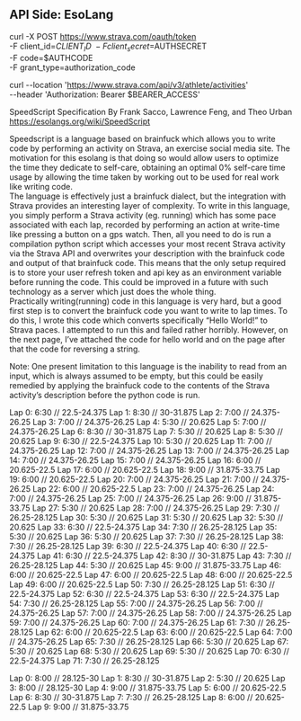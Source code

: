 ## API Side: EsoLang
curl -X POST https://www.strava.com/oauth/token \
	-F client_id=$CLIENT_ID\
	-F client_secret=$AUTHSECRET \
	-F code=$AUTHCODE \
	-F grant_type=authorization_code

curl --location 'https://www.strava.com/api/v3/athlete/activities' \
 --header 'Authorization: Bearer $BEARER_ACCESS'

SpeedScript Specification
By Frank Sacco, Lawrence Feng, and Theo Urban
https://esolangs.org/wiki/SpeedScript


Speedscript is a language based on brainfuck which allows you to write code by performing an activity on Strava, an exercise social media site.  The motivation for this esolang is that doing so would allow users to optimize the time they dedicate to self-care, obtaining an optimal 0% self-care time usage by allowing the time taken by working out to be used for real work like writing code.  
The language is effectively just a brainfuck dialect, but the integration with Strava provides an interesting layer of complexity.  To write in this language, you simply perform a Strava activity (eg. running) which has some pace associated with each lap, recorded by performing an action at write-time like pressing a button on a gps watch.  Then, all you need to do is run a compilation python script which accesses your most recent Strava activity via the Strava API and overwrites your description with the brainfuck code and output of that brainfuck code.  This means that the only setup required is to store your user refresh token and api key as an environment variable before running the code.  This could be improved in a future with such technology as a server which just does the whole thing.  
Practically writing(running) code in this language is very hard, but a good first step is to convert the brainfuck code you want to write to lap times.  To do this, I wrote this code which converts specifically “Hello World!” to Strava paces.  I attempted to run this and failed rather horribly.  However, on the next page, I’ve attached the code for hello world and on the page after that the code for reversing a string. 

Note: One present limitation to this language is the inability to read from an input, which is always assumed to be empty, but this could be easily remedied by applying the brainfuck code to the contents of the Strava activity’s description before the python code is run.


Lap 0: 6:30 // 22.5-24.375
Lap 1: 8:30 // 30-31.875
Lap 2: 7:00 // 24.375-26.25
Lap 3: 7:00 // 24.375-26.25
Lap 4: 5:30 // 20.625
Lap 5: 7:00 // 24.375-26.25
Lap 6: 8:30 // 30-31.875
Lap 7: 5:30 // 20.625
Lap 8: 5:30 // 20.625
Lap 9: 6:30 // 22.5-24.375
Lap 10: 5:30 // 20.625
Lap 11: 7:00 // 24.375-26.25
Lap 12: 7:00 // 24.375-26.25
Lap 13: 7:00 // 24.375-26.25
Lap 14: 7:00 // 24.375-26.25
Lap 15: 7:00 // 24.375-26.25
Lap 16: 6:00 // 20.625-22.5
Lap 17: 6:00 // 20.625-22.5
Lap 18: 9:00 // 31.875-33.75
Lap 19: 6:00 // 20.625-22.5
Lap 20: 7:00 // 24.375-26.25
Lap 21: 7:00 // 24.375-26.25
Lap 22: 6:00 // 20.625-22.5
Lap 23: 7:00 // 24.375-26.25
Lap 24: 7:00 // 24.375-26.25
Lap 25: 7:00 // 24.375-26.25
Lap 26: 9:00 // 31.875-33.75
Lap 27: 5:30 // 20.625
Lap 28: 7:00 // 24.375-26.25
Lap 29: 7:30 // 26.25-28.125
Lap 30: 5:30 // 20.625
Lap 31: 5:30 // 20.625
Lap 32: 5:30 // 20.625
Lap 33: 6:30 // 22.5-24.375
Lap 34: 7:30 // 26.25-28.125
Lap 35: 5:30 // 20.625
Lap 36: 5:30 // 20.625
Lap 37: 7:30 // 26.25-28.125
Lap 38: 7:30 // 26.25-28.125
Lap 39: 6:30 // 22.5-24.375
Lap 40: 6:30 // 22.5-24.375
Lap 41: 6:30 // 22.5-24.375
Lap 42: 8:30 // 30-31.875
Lap 43: 7:30 // 26.25-28.125
Lap 44: 5:30 // 20.625
Lap 45: 9:00 // 31.875-33.75
Lap 46: 6:00 // 20.625-22.5
Lap 47: 6:00 // 20.625-22.5
Lap 48: 6:00 // 20.625-22.5
Lap 49: 6:00 // 20.625-22.5
Lap 50: 7:30 // 26.25-28.125
Lap 51: 6:30 // 22.5-24.375
Lap 52: 6:30 // 22.5-24.375
Lap 53: 6:30 // 22.5-24.375
Lap 54: 7:30 // 26.25-28.125
Lap 55: 7:00 // 24.375-26.25
Lap 56: 7:00 // 24.375-26.25
Lap 57: 7:00 // 24.375-26.25
Lap 58: 7:00 // 24.375-26.25
Lap 59: 7:00 // 24.375-26.25
Lap 60: 7:00 // 24.375-26.25
Lap 61: 7:30 // 26.25-28.125
Lap 62: 6:00 // 20.625-22.5
Lap 63: 6:00 // 20.625-22.5
Lap 64: 7:00 // 24.375-26.25
Lap 65: 7:30 // 26.25-28.125
Lap 66: 5:30 // 20.625
Lap 67: 5:30 // 20.625
Lap 68: 5:30 // 20.625
Lap 69: 5:30 // 20.625
Lap 70: 6:30 // 22.5-24.375
Lap 71: 7:30 // 26.25-28.125

Lap 0: 8:00 // 28.125-30
Lap 1: 8:30 // 30-31.875
Lap 2: 5:30 // 20.625
Lap 3: 8:00 // 28.125-30
Lap 4: 9:00 // 31.875-33.75
Lap 5: 6:00 // 20.625-22.5
Lap 6: 8:30 // 30-31.875
Lap 7: 7:30 // 26.25-28.125
Lap 8: 6:00 // 20.625-22.5
Lap 9: 9:00 // 31.875-33.75
